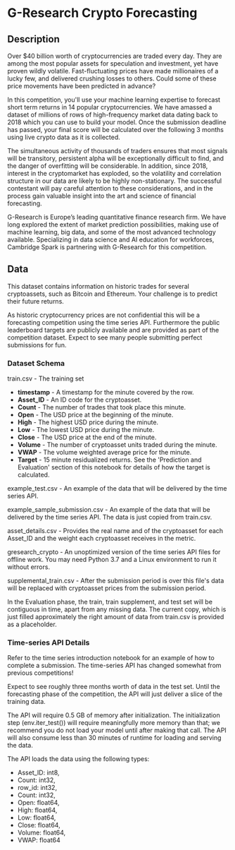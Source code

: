 # G-Research Crypto Forecasting

## Description

Over $40 billion worth of cryptocurrencies are traded every day. They are among the most popular assets for speculation and investment, yet have proven wildly volatile. Fast-fluctuating prices have made millionaires of a lucky few, and delivered crushing losses to others. Could some of these price movements have been predicted in advance?

In this competition, you'll use your machine learning expertise to forecast short term returns in 14 popular cryptocurrencies. We have amassed a dataset of millions of rows of high-frequency market data dating back to 2018 which you can use to build your model. Once the submission deadline has passed, your final score will be calculated over the following 3 months using live crypto data as it is collected.

The simultaneous activity of thousands of traders ensures that most signals will be transitory, persistent alpha will be exceptionally difficult to find, and the danger of overfitting will be considerable. In addition, since 2018, interest in the cryptomarket has exploded, so the volatility and correlation structure in our data are likely to be highly non-stationary. The successful contestant will pay careful attention to these considerations, and in the process gain valuable insight into the art and science of financial forecasting.

G-Research is Europe’s leading quantitative finance research firm. We have long explored the extent of market prediction possibilities, making use of machine learning, big data, and some of the most advanced technology available. Specializing in data science and AI education for workforces, Cambridge Spark is partnering with G-Research for this competition. 

## Data

This dataset contains information on historic trades for several cryptoassets, such as Bitcoin and Ethereum. Your challenge is to predict their future returns.

As historic cryptocurrency prices are not confidential this will be a forecasting competition using the time series API. Furthermore the public leaderboard targets are publicly available and are provided as part of the competition dataset. Expect to see many people submitting perfect submissions for fun. 

### Dataset Schema

train.csv - The training set

- __timestamp__ - A timestamp for the minute covered by the row.
- __Asset_ID__ - An ID code for the cryptoasset.
- __Count__ - The number of trades that took place this minute.
- __Open__ - The USD price at the beginning of the minute.
- __High__ - The highest USD price during the minute.
- __Low__ - The lowest USD price during the minute.
- __Close__ - The USD price at the end of the minute.
- __Volume__ - The number of cryptoasset units traded during the minute.
- __VWAP__ - The volume weighted average price for the minute.
- __Target__ - 15 minute residualized returns. See the 'Prediction and Evaluation' section of this notebook for details of how the target is calculated.

example_test.csv - An example of the data that will be delivered by the time series API.

example_sample_submission.csv - An example of the data that will be delivered by the time series API. The data is just copied from train.csv.

asset_details.csv - Provides the real name and of the cryptoasset for each Asset_ID and the weight each cryptoasset receives in the metric.

gresearch_crypto - An unoptimized version of the time series API files for offline work. You may need Python 3.7 and a Linux environment to run it without errors.

supplemental_train.csv - After the submission period is over this file's data will be replaced with cryptoasset prices from the submission period. 

In the Evaluation phase, the train, train supplement, and test set will be contiguous in time, apart from any missing data. The current copy, which is just filled approximately the right amount of data from train.csv is provided as a placeholder.

### Time-series API Details

Refer to the time series introduction notebook for an example of how to complete a submission. The time-series API has changed somewhat from previous competitions!

Expect to see roughly three months worth of data in the test set. Until the forecasting phase of the competition, the API will just deliver a slice of the training data.

The API will require 0.5 GB of memory after initialization. The initialization step (env.iter_test()) will require meaningfully more memory than that; we recommend you do not load your model until after making that call. The API will also consume less than 30 minutes of runtime for loading and serving the data.

The API loads the data using the following types:

- Asset_ID: int8, 
- Count: int32, 
- row_id: int32, 
- Count: int32, 
- Open: float64, 
- High: float64, 
- Low: float64, 
- Close: float64, 
- Volume: float64, 
- VWAP: float64



